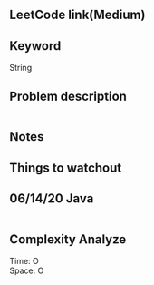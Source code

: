 ## LeetCode link(Medium)


## Keyword
String

## Problem description
```

```



## Notes


## Things to watchout

## 06/14/20 Java

```java


```
## Complexity Analyze
Time: O       \
Space: O